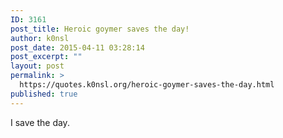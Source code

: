 ```yaml
---
ID: 3161
post_title: Heroic goymer saves the day!
author: k0nsl
post_date: 2015-04-11 03:28:14
post_excerpt: ""
layout: post
permalink: >
  https://quotes.k0nsl.org/heroic-goymer-saves-the-day.html
published: true
---
```

I save the day.